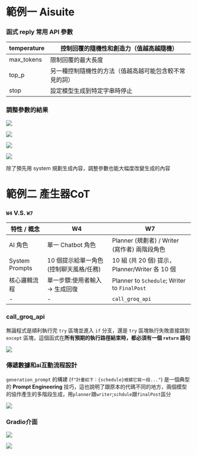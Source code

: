 # 範例一 Aisuite

### 函式 reply 常用 API 參數

| temperature | 控制回覆的隨機性和創造力（值越高越隨機）               |
| ----------- | ------------------------------------------------------ |
| max_tokens  | 限制回覆的最大長度                                     |
| top_p       | 另一種控制隨機性的方法（值越高越可能包含較不常見的詞） |
| stop        | 設定模型生成到特定字串時停止                           |

### 調整參數的結果

![](C:\Users\weian\桌面\w7\3.png)

![](C:\Users\weian\桌面\w7\4.png)

![](C:\Users\weian\桌面\w7\5.png)

![](C:\Users\weian\桌面\w7\6.png)

除了預先用 system 規劃生成內容，調整參數也能大幅度改變生成的內容

# 範例二 產生器CoT

### `W4` V.S. `W7`

| 特性 / 概念    | W4                                      | W7                                             |
| -------------- | --------------------------------------- | ---------------------------------------------- |
| AI 角色        | 單一 Chatbot 角色                       | Planner (規劃者) / Writer (寫作者) 兩階段角色  |
| System Prompts | 10 個提示給單一角色 (控制聊天風格/任務) | 10 組 (共 20 個) 提示，Planner/Writer 各 10 個 |
| 核心邏輯流程   | 單一步驟:使用者輸入 -> 生成回復         | Planner to `Schedule`; Writer to `FinalPost`   |
| -              | -                                       | `call_groq_api`                                |

### call_groq_api

無論程式是順利執行完 `try` 區塊並進入 `if` 分支，還是 `try` 區塊執行失敗直接跳到 `except` 區塊，這個函式在**所有預期的執行路徑結束時，都必須有一個 `return` 語句**

![](C:\Users\weian\桌面\w7\7.png)

### 傳遞數據和ai互動流程設計

`generation_prompt` 的構建 (`f"計畫如下：{schedule}根據它寫一段..."`) 是一個典型的 **Prompt Engineering** 技巧，這也說明了跟原本的代碼不同的地方，兩個模型的協作產生的多階段生成，用`planner`跟`writer`;`schdule`跟`finalPost`區分

![](C:\Users\weian\桌面\w7\8.png)

### Gradio介面

![](C:\Users\weian\桌面\w7\1.png)

![](C:\Users\weian\桌面\w7\2.png)